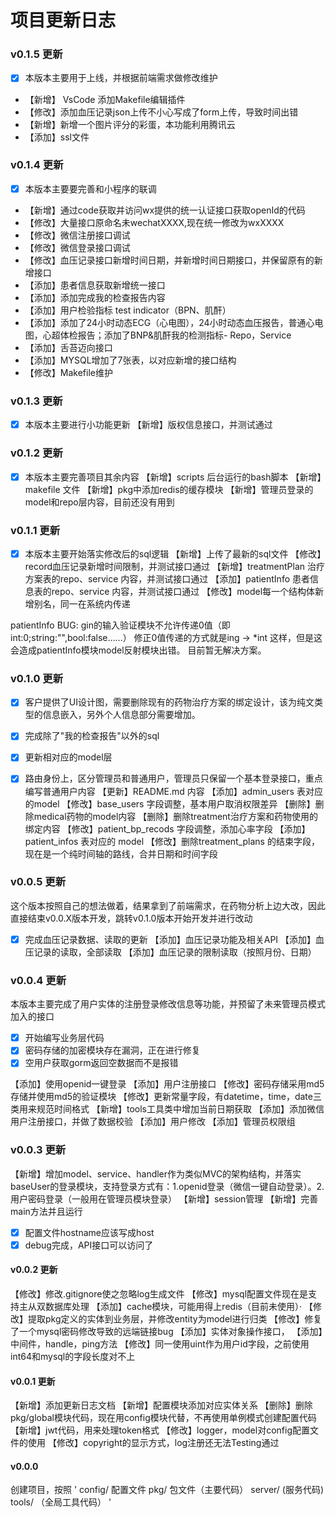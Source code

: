 # 项目更新日志

### v0.1.5 更新
- [x] 本版本主要用于上线，并根据前端需求做修改维护
- 【新增】 VsCode 添加Makefile编辑插件
- 【修改】添加血压记录json上传不小心写成了form上传，导致时间出错
- 【新增】新增一个图片评分的彩蛋，本功能利用腾讯云
- 【添加】ssl文件

### v0.1.4 更新
- [x] 本版本主要要完善和小程序的联调
- 【新增】通过code获取并访问wx提供的统一认证接口获取openId的代码
- 【修改】大量接口原命名未wechatXXXX,现在统一修改为wxXXXX
- 【修改】微信注册接口调试
- 【修改】微信登录接口调试
- 【修改】血压记录接口新增时间日期，并新增时间日期接口，并保留原有的新增接口
- 【添加】患者信息获取新增统一接口
- 【添加】添加完成我的检查报告内容
- 【添加】用户检验指标 test indicator（BPN、肌酐）
- 【添加】添加了24小时动态ECG（心电图），24小时动态血压报告，普通心电图，心超体检报告；添加了BNP&肌酐我的检测指标- Repo，Service
- 【添加】舌苔迈向接口
- 【添加】MYSQL增加了7张表，以对应新增的接口结构
- 【修改】Makefile维护

### v0.1.3 更新
- [x] 本版本主要进行小功能更新
【新增】版权信息接口，并测试通过

### v0.1.2 更新
- [x] 本版本主要完善项目其余内容
【新增】scripts 后台运行的bash脚本
【新增】makefile 文件
【新增】pkg中添加redis的缓存模块
【新增】管理员登录的model和repo层内容，目前还没有用到

### v0.1.1 更新
- [x] 本版本主要开始落实修改后的sql逻辑
【新增】上传了最新的sql文件
【修改】record血压记录新增时间限制，并测试接口通过
【新增】treatmentPlan 治疗方案表的repo、service 内容，并测试接口通过
【添加】patientInfo 患者信息表的repo、service 内容，并测试接口通过
【修改】model每一个结构体新增别名，同一在系统内传递

patientInfo BUG: 
gin的输入验证模块不允许传递0值（即int:0;string:"",bool:false……）
修正0值传递的方式就是ing -> *int 这样，但是这会造成patientInfo模块model反射模块出错。
目前暂无解决方案。

### v0.1.0 更新
- [x] 客户提供了UI设计图，需要删除现有的药物治疗方案的绑定设计，该为纯文类型的信息嵌入，另外个人信息部分需要增加。

- [x] 完成除了"我的检查报告"以外的sql
- [x] 更新相对应的model层
- [x] 路由身份上，区分管理员和普通用户，管理员只保留一个基本登录接口，重点编写普通用户内容
【更新】README.md 内容
【添加】admin_users 表对应的model
【修改】base_users 字段调整，基本用户取消权限差异
【删除】删除medical药物的model内容
【删除】删除treatment治疗方案和药物使用的绑定内容
【修改】patient_bp_recods 字段调整，添加心率字段
【添加】patient_infos 表对应的 model
【修改】删除treatment_plans 的结束字段，现在是一个纯时间轴的路线，合并日期和时间字段

### v0.0.5 更新
这个版本按照自己的想法做着，结果拿到了前端需求，在药物分析上边大改，因此直接结束v0.0.X版本开发，跳转v0.1.0版本开始开发并进行改动
- [x] 完成血压记录数据、读取的更新
【添加】血压记录功能及相关API
【添加】血压记录的读取，全部读取
【添加】血压记录的限制读取（按照月份、日期）

### v0.0.4 更新
本版本主要完成了用户实体的注册登录修改信息等功能，并预留了未来管理员模式加入的接口

- [x] 开始编写业务层代码
- [x] 密码存储的加密模块存在漏洞，正在进行修复
- [x] 空用户获取gorm返回空数据而不是报错

【添加】使用openid一键登录
【添加】用户注册接口
【修改】密码存储采用md5存储并使用md5的验证模块
【修改】更新常量字段，有datetime，time，date三类用来规范时间格式
【新增】tools工具类中增加当前日期获取
【添加】添加微信用户注册接口，并做了数据校验
【添加】用户修改
【添加】管理员权限组

### v0.0.3 更新
【新增】增加model、service、handler作为类似MVC的架构结构，并落实baseUser的登录模块，支持登录方式有：1.openid登录（微信一键自动登录）。2.用户密码登录（一般用在管理员模块登录）
【新增】session管理
【新增】完善main方法并且运行
- [x] 配置文件hostname应该写成host
- [x] debug完成，API接口可以访问了

#### v0.0.2 更新
【修改】修改.gitignore使之忽略log生成文件
【修改】mysql配置文件现在是支持主从双数据库处理
【添加】cache模块，可能用得上redis（目前未使用）·
【修改】提取pkg定义的实体到业务层，并修改entity为model进行归类
【修改】修复了一个mysql密码修改导致的远端链接bug
【添加】实体对象操作接口，
【添加】中间件，handle，ping方法
【修改】同一使用uint作为用户id字段，之前使用int64和mysql的字段长度对不上

#### v0.0.1 更新
【新增】添加更新日志文档
【新增】配置模块添加对应实体关系
【删除】删除pkg/global模块代码，现在用config模块代替，不再使用单例模式创建配置代码
【新增】jwt代码，用来处理token格式
【修改】logger，model对config配置文件的使用
【修改】copyright的显示方式，log注册还无法Testing通过

#### v0.0.0
创建项目，按照
'
config/ 配置文件
pkg/ 包文件（主要代码）
server/ (服务代码)
tools/ （全局工具代码）
'